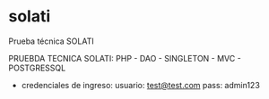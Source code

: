 # solati
Prueba técnica SOLATI


PRUEBDA TECNICA SOLATI: PHP - DAO - SINGLETON - MVC - POSTGRESSQL

* credenciales de ingreso:
usuario: 
    test@test.com
pass:
    admin123
